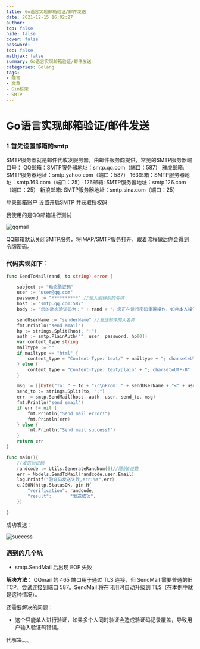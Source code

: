 ```yaml
---
title: Go语言实现邮箱验证/邮件发送
date: 2021-12-15 16:02:27
author:
top: false
hide: false
cover: false
password:
toc: false
mathjax: false
summary: Go语言实现邮箱验证/邮件发送
categories: Golang
tags:
- 随笔
- 文章
- Gin框架
- SMTP
---
```


# Go语言实现邮箱验证/邮件发送

### 1.首先设置邮箱的smtp

SMTP服务器就是邮件代收发服务器，由邮件服务商提供，常见的SMTP服务器端口号：
QQ邮箱：SMTP服务器地址：smtp.qq.com（端口：587）
雅虎邮箱: SMTP服务器地址：smtp.yahoo.com（端口：587）
163邮箱：SMTP服务器地址：smtp.163.com（端口：25）
126邮箱: SMTP服务器地址：smtp.126.com（端口：25）
新浪邮箱: SMTP服务器地址：smtp.sina.com（端口：25）

登录邮箱账户 设置开启SMTP 并获取授权码

我使用的是QQ邮箱进行测试

![qqmail](https://hypo-pictrue-1308430808.cos.ap-shanghai.myqcloud.com/hypo.ltd-%E6%96%87%E4%BB%B6%E8%AE%BF%E9%97%AE%E5%AD%98%E5%82%A8/qqmail_test.jpg)

QQ邮箱默认关闭SMTP服务，将IMAP/SMTP服务打开，跟着流程做后你会得到令牌密码。

### 代码实现如下：

```go
func SendToMail(rand, to string) error {

	subject := "动态验证码"
	user := "user@qq.com"
	password := "**********" //输入刚得到的令牌
	host := "smtp.qq.com:587"
	body := "您的动态验证码为：" + rand + "，您正在进行密码重置操作，如非本人操作，请忽略本邮件！"

	sendUserName := "senderName" //发送邮件的人名称
	fmt.Println("send email")
	hp := strings.Split(host, ":")
	auth := smtp.PlainAuth("", user, password, hp[0])
	var content_type string
	mailtype := ""
	if mailtype == "html" {
		content_type = "Content-Type: text/" + mailtype + "; charset=UTF-8"
	} else {
		content_type = "Content-Type: text/plain" + "; charset=UTF-8"
	}

	msg := []byte("To: " + to + "\r\nFrom: " + sendUserName + "<" + user + ">" + "\r\nSubject: " + subject + "\r\n" + content_type + "\r\n\r\n" + body)
	send_to := strings.Split(to, ";")
	err := smtp.SendMail(host, auth, user, send_to, msg)
	fmt.Println("send email")
	if err != nil {
		fmt.Println("Send mail error!")
		fmt.Println(err)
	} else {
		fmt.Println("Send mail success!")
	}
	return err
}

func main(){
	//发送验证码
	randcode := Utils.GenerateRandNum(6)//随机6位数
	err = Models.SendToMail(randcode,user.Email)
    log.Printf("验证码发送失败,err:%s",err)
	c.JSON(http.StatusOK, gin.H{
		"verification": randcode,
		"result":       "发送成功",
	})

}
```
成功发送：

![success](/home/zhb/pictrue/qqmail_test_success.jpg)




### 遇到的几个坑

- smtp.SendMail 后出现 EOF 失败

**解决方法：** QQmail 的 465 端口用于通过 TLS 连接，但 SendMail 需要普通的旧 TCP。尝试连接到端口 587。SendMail 将在可用时自动升级到 TLS（在本例中就是这种情况）。

还需要解决的问题：

- 这个只能单人进行验证，如果多个人同时验证会造成验证码记录覆盖，导致用户输入验证码错误。

代解决。。。
